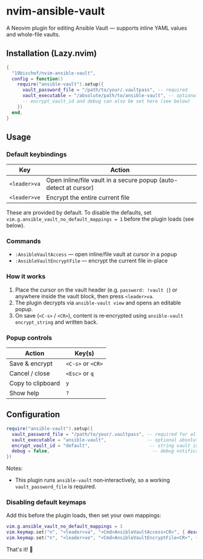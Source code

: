 # nvim-ansible-vault

A Neovim plugin for editing Ansible Vault — supports inline YAML values and whole-file vaults.

## Installation (Lazy.nvim)

```lua
{
  "19bischof/nvim-ansible-vault",
  config = function()
    require("ansible-vault").setup({
      vault_password_file = "/path/to/your/.vaultpass", -- required
      vault_executable = "/absolute/path/to/ansible-vault", -- optional, defaults to "ansible-vault"
      -- encrypt_vault_id and debug can also be set here (see below)
    })
  end,
}
```

## Usage

### Default keybindings
| Key | Action |
|-----|--------|
| `<leader>va` | Open inline/file vault in a secure popup (auto-detect at cursor) |
| `<leader>ve` | Encrypt the entire current file |

These are provided by default. To disable the defaults, set `vim.g.ansible_vault_no_default_mappings = 1` before the plugin loads (see below).

### Commands
- `:AnsibleVaultAccess` — open inline/file vault at cursor in a popup
- `:AnsibleVaultEncryptFile` — encrypt the current file in-place

### How it works
1. Place the cursor on the vault header (e.g. `password: !vault |`) or anywhere inside the vault block, then press `<leader>va`.
2. The plugin decrypts via `ansible-vault view` and opens an editable popup.
3. On save (`<C-s>` / `<CR>`), content is re‑encrypted using `ansible-vault encrypt_string` and written back.

### Popup controls
| Action                | Key(s)                |
|-----------------------|-----------------------|
| Save & encrypt        | `<C-s>` or `<CR>`     |
| Cancel / close        | `<Esc>` or `q`        |
| Copy to clipboard     | `y`                   |
| Show help             | `?`                   |

## Configuration

```lua
require("ansible-vault").setup({
  vault_password_file = "/path/to/your/.vaultpass", -- required for all operations
  vault_executable = "ansible-vault",               -- optional absolute path; defaults to this name
  encrypt_vault_id = "default",                      -- string vault id stamped into headers (used with encrypt_string)
  debug = false,                                      -- debug notifications (metadata only)
})
```

Notes:
- This plugin runs `ansible-vault` non‑interactively, so a working `vault_password_file` is required.

### Disabling default keymaps
Add this before the plugin loads, then set your own mappings:

```lua
vim.g.ansible_vault_no_default_mappings = 1
vim.keymap.set("n", "<leader>va", "<Cmd>AnsibleVaultAccess<CR>", { desc = "Ansible Vault: access at cursor" })
vim.keymap.set("n", "<leader>ve", "<Cmd>AnsibleVaultEncryptFile<CR>", { desc = "Ansible Vault: encrypt file" })
```


That's it! 🔐